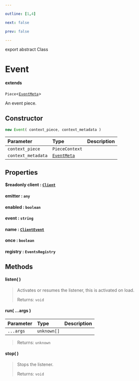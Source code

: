 ```yaml
---

outline: [1,4]

next: false

prev: false

---
```


export abstract Class
# Event
#### extends
 `Piece`<[`EventMeta`](../interfaces/EventMeta.md)>

An event piece.

## Constructor
 ```ts
 new Event( context_piece, context_metadata )
 ```
 
 | Parameter | Type | Description |
| :--- | :--- | :--- |
| `context_piece` | `PieceContext` | |
| `context_metadata` | [`EventMeta`](../interfaces/EventMeta.md) | |

## Properties

#### $readonly client : [`Client`](./Client.md)

#### emitter : `any`

#### enabled : `boolean`

#### event : `string`

#### name : [`ClientEvent`](../enumerations/ClientEvent.md)

#### once : `boolean`

#### registry : `EventsRegistry`

## Methods

#### listen( )

> Activates or resumes the listener, this is activated on load.
> 
> Returns: `void`

#### run( ...args )
| Parameter | Type | Description |
| :--- | :--- | :--- |
| `...args` | `unknown[]` | |
> 
> 
> Returns: `unknown`

#### stop( )

> Stops the listener.
> 
> Returns: `void`
